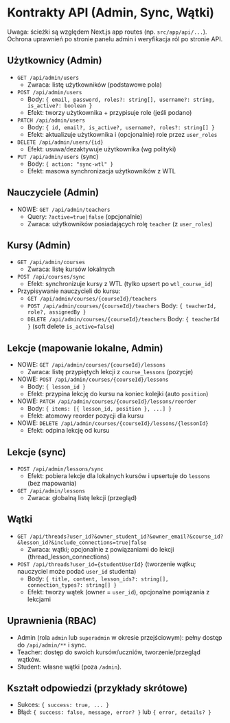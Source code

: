 # Kontrakty API (Admin, Sync, Wątki)

Uwaga: ścieżki są względem Next.js app routes (np. `src/app/api/...`). Ochrona uprawnień po stronie panelu admin i weryfikacja ról po stronie API.

## Użytkownicy (Admin)
- `GET /api/admin/users`
  - Zwraca: listę użytkowników (podstawowe pola)
- `POST /api/admin/users`
  - Body: `{ email, password, roles?: string[], username?: string, is_active?: boolean }`
  - Efekt: tworzy użytkownika + przypisuje role (jeśli podano)
- `PATCH /api/admin/users`
  - Body: `{ id, email?, is_active?, username?, roles?: string[] }`
  - Efekt: aktualizuje użytkownika i (opcjonalnie) role przez `user_roles`
- `DELETE /api/admin/users/{id}`
  - Efekt: usuwa/dezaktywuje użytkownika (wg polityki)
- `PUT /api/admin/users` (sync)
  - Body: `{ action: "sync-wtl" }`
  - Efekt: masowa synchronizacja użytkowników z WTL

## Nauczyciele (Admin)
- NOWE: `GET /api/admin/teachers`
  - Query: `?active=true|false` (opcjonalnie)
  - Zwraca: użytkowników posiadających rolę `teacher` (z `user_roles`)

## Kursy (Admin)
- `GET /api/admin/courses`
  - Zwraca: listę kursów lokalnych
- `POST /api/courses/sync`
  - Efekt: synchronizuje kursy z WTL (tylko upsert po `wtl_course_id`)
- Przypisywanie nauczycieli do kursu:
  - `GET /api/admin/courses/{courseId}/teachers`
  - `POST /api/admin/courses/{courseId}/teachers` Body: `{ teacherId, role?, assignedBy }`
  - `DELETE /api/admin/courses/{courseId}/teachers` Body: `{ teacherId }` (soft delete `is_active=false`)

## Lekcje (mapowanie lokalne, Admin)
- NOWE: `GET /api/admin/courses/{courseId}/lessons`
  - Zwraca: listę przypiętych lekcji z `course_lessons` (pozycje)
- NOWE: `POST /api/admin/courses/{courseId}/lessons`
  - Body: `{ lesson_id }`
  - Efekt: przypina lekcję do kursu na koniec kolejki (auto `position`)
- NOWE: `PATCH /api/admin/courses/{courseId}/lessons/reorder`
  - Body: `{ items: [{ lesson_id, position }, ...] }`
  - Efekt: atomowy reorder pozycji dla kursu
- NOWE: `DELETE /api/admin/courses/{courseId}/lessons/{lessonId}`
  - Efekt: odpina lekcję od kursu

## Lekcje (sync)
- `POST /api/admin/lessons/sync`
  - Efekt: pobiera lekcje dla lokalnych kursów i upsertuje do `lessons` (bez mapowania)
- `GET /api/admin/lessons`
  - Zwraca: globalną listę lekcji (przegląd)

## Wątki
- `GET /api/threads?user_id?&owner_student_id?&owner_email?&course_id?&lesson_id?&include_connections=true|false`
  - Zwraca: wątki; opcjonalnie z powiązaniami do lekcji (thread_lesson_connections)
- `POST /api/threads?user_id={studentUserId}` (tworzenie wątku; nauczyciel może podać `user_id` studenta)
  - Body: `{ title, content, lesson_ids?: string[], connection_types?: string[] }`
  - Efekt: tworzy wątek (owner = `user_id`), opcjonalne powiązania z lekcjami

## Uprawnienia (RBAC)
- Admin (rola `admin` lub `superadmin` w okresie przejściowym): pełny dostęp do `/api/admin/**` i sync.
- Teacher: dostęp do swoich kursów/uczniów, tworzenie/przegląd wątków.
- Student: własne wątki (poza `/admin`).

## Kształt odpowiedzi (przykłady skrótowe)
- Sukces: `{ success: true, ... }`
- Błąd: `{ success: false, message, error? }` lub `{ error, details? }`

